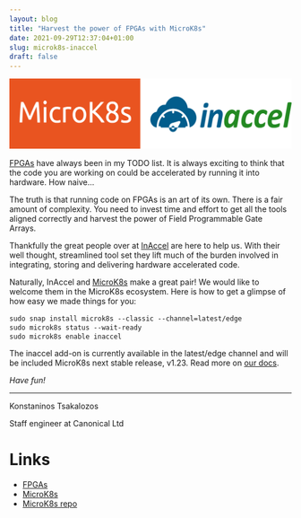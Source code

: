 ```yaml
---
layout: blog
title: "Harvest the power of FPGAs with MicroK8s"
date: 2021-09-29T12:37:04+01:00
slug: microk8s-inaccel
draft: false
---
```


![MicroK8s-InAccel](/images/blog/microk8s-inaccel/microk8s-inaccel.png)

[FPGAs](https://en.wikipedia.org/wiki/Field-programmable_gate_array) have always been in my TODO list. It is always exciting to think that the code you are working on could be accelerated by running it into hardware. How naive…

The truth is that running code on FPGAs is an art of its own. There is a fair amount of complexity. You need to invest time and effort to get all the tools aligned correctly and harvest the power of Field Programmable Gate Arrays. 

Thankfully the great people over at [InAccel](https://inaccel.com/) are here to help us. With their well thought, streamlined tool set they lift much of the burden involved in integrating, storing and delivering hardware accelerated code.

Naturally, InAccel and [MicroK8s](https://microk8s.io/) make a great pair! We would like to welcome them in the MicroK8s ecosystem. Here is how to get a glimpse of how easy we made things for you:

```
sudo snap install microk8s --classic --channel=latest/edge
sudo microk8s status --wait-ready
sudo microk8s enable inaccel
```

The inaccel add-on is currently available in the latest/edge channel and will be included MicroK8s next stable release, v1.23.  Read more on [our docs](https://microk8s.io/docs/addon-inaccel).

*Have fun!*


---
Konstaninos Tsakalozos

Staff engineer at Canonical Ltd

# Links

* [FPGAs](https://en.wikipedia.org/wiki/Field-programmable_gate_array)
* [MicroK8s](https://microk8s.io/)
* [MicroK8s repo](https://github.com/ubuntu/microk8s)
